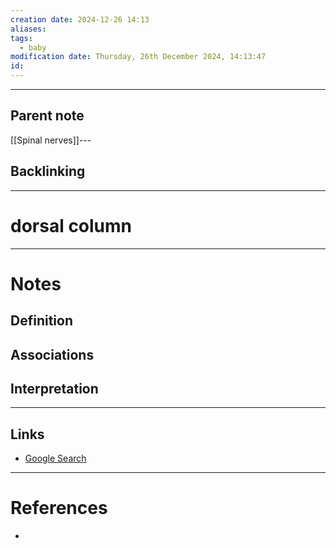 ```yaml
---
creation date: 2024-12-26 14:13
aliases: 
tags:
  - baby
modification date: Thursday, 26th December 2024, 14:13:47
id:
---
```

---

## Parent note
[[Spinal nerves]]---
## Backlinking


---
# dorsal column


---
# Notes

## Definition

## Associations

## Interpretation

---
## Links
- [Google Search](https://www.google.com/search?q=dorsal+column)

---
# References
+ 